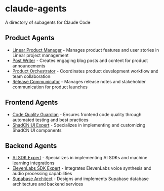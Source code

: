 # claude-agents
A directory of subagents for Claude Code

## Product Agents

- [Linear Product Manager](./product/linear-product-manager.md) - Manages product features and user stories in Linear project management
- [Post Writer](./product/post-writer.md) - Creates engaging blog posts and content for product announcements
- [Product Orchestrator](./product/product-orchestrator.md) - Coordinates product development workflow and team collaboration
- [Release Communicator](./product/release-communicator.md) - Manages release notes and stakeholder communication for product launches

## Frontend Agents

- [Code Quality Guardian](./frontend/code-quality-guardian.md) - Ensures frontend code quality through automated testing and best practices
- [ShadCN UI Expert](./frontend/shadcn-ui-expert.md) - Specializes in implementing and customizing ShadCN UI components

## Backend Agents

- [AI SDK Expert](./backend/ai-sdk-expert.md) - Specializes in implementing AI SDKs and machine learning integrations
- [ElevenLabs SDK Expert](./backend/elevenlabs-sdk-expert.md) - Integrates ElevenLabs voice synthesis and audio processing capabilities
- [Supabase Architect](./backend/supabase-architect.md) - Designs and implements Supabase database architecture and backend services
